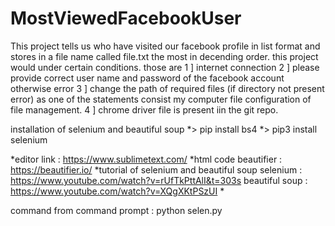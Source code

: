 # MostViewedFacebookUser
This project tells us who have visited our facebook profile in list format and stores in a file name called file.txt the most in decending order.
this project would under certain conditions. those are
1 ] internet connection
2 ] please provide correct user name and password of the facebook account otherwise error
3 ] change the path of required files (if directory not present error) as one of the statements consist my computer file configuration of file management.
4 ] chrome driver file is present iin the git repo.


installation of selenium and beautiful soup
*> pip install bs4
*> pip3 install selenium


*editor link : https://www.sublimetext.com/
*html code beautifier : https://beautifier.io/
*tutorial of selenium and beautiful soup
selenium : https://www.youtube.com/watch?v=rUfTkPttAlI&t=303s
beautiful soup : https://www.youtube.com/watch?v=XQgXKtPSzUI       *

command from command prompt : python selen.py
